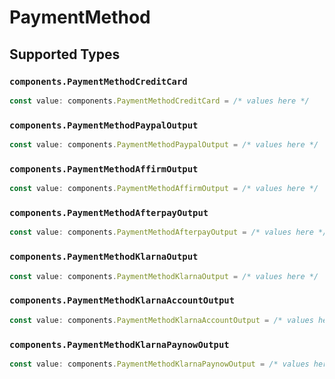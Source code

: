 # PaymentMethod


## Supported Types

### `components.PaymentMethodCreditCard`

```typescript
const value: components.PaymentMethodCreditCard = /* values here */
```

### `components.PaymentMethodPaypalOutput`

```typescript
const value: components.PaymentMethodPaypalOutput = /* values here */
```

### `components.PaymentMethodAffirmOutput`

```typescript
const value: components.PaymentMethodAffirmOutput = /* values here */
```

### `components.PaymentMethodAfterpayOutput`

```typescript
const value: components.PaymentMethodAfterpayOutput = /* values here */
```

### `components.PaymentMethodKlarnaOutput`

```typescript
const value: components.PaymentMethodKlarnaOutput = /* values here */
```

### `components.PaymentMethodKlarnaAccountOutput`

```typescript
const value: components.PaymentMethodKlarnaAccountOutput = /* values here */
```

### `components.PaymentMethodKlarnaPaynowOutput`

```typescript
const value: components.PaymentMethodKlarnaPaynowOutput = /* values here */
```

